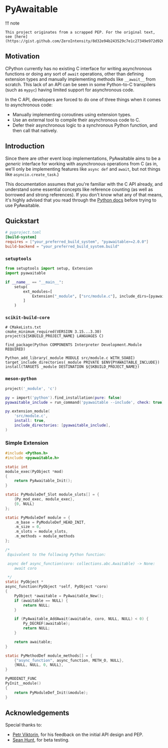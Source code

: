 # PyAwaitable

!!! note

    This project originates from a scrapped PEP. For the original text, see [here](https://gist.github.com/ZeroIntensity/8d32e94b243529c7e1c27349e972d926).

## Motivation

CPython currently has no existing C interface for writing asynchronous functions or doing any sort of `await` operations, other than defining extension types and manually implementing methods like `__await__` from scratch. This lack of an API can be seen in some Python-to-C transpilers (such as `mypyc`) having limited support for asynchronous code.

In the C API, developers are forced to do one of three things when it comes to asynchronous code:

-   Manually implementing coroutines using extension types.
-   Use an external tool to compile their asynchronous code to C.
-   Defer their asynchronous logic to a synchronous Python function, and then call that natively.

## Introduction

Since there are other event loop implementations, PyAwaitable aims to be a _generic_ interface for working with asynchronous operations from C (as in, we'll only be implementing features like `async def` and `await`, but not things like `asyncio.create_task`.)

This documentation assumes that you're familiar with the C API already, and understand some essential concepts like reference counting (as well as borrowed and strong references). If you don't know what any of that means, it's highly advised that you read through the [Python docs](https://docs.python.org/3/extending/extending.html) before trying to use PyAwaitable.

## Quickstart

```toml
# pyproject.toml
[build-system]
requires = ["your_preferred_build_system", "pyawaitable>=2.0.0"]
build-backend = "your_preferred_build_system.build"
```

### `setuptools`

```py
from setuptools import setup, Extension
import pyawaitable

if __name__ == "__main__":
    setup(
        ext_modules=[
            Extension("_module", ["src/module.c"], include_dirs=[pyawaitable.include()])
        ]
    )
```

### `scikit-build-core`

```t
# CMakeLists.txt
cmake_minimum_required(VERSION 3.15...3.30)
project(${SKBUILD_PROJECT_NAME} LANGUAGES C)

find_package(Python COMPONENTS Interpreter Development.Module REQUIRED)

Python_add_library(_module MODULE src/module.c WITH_SOABI)
target_include_directories(_module PRIVATE $ENV{PYAWAITABLE_INCLUDE})
install(TARGETS _module DESTINATION ${SKBUILD_PROJECT_NAME})
```

### `meson-python`

```lua
project('_module', 'c')

py = import('python').find_installation(pure: false)
pyawaitable_include = run_command('pyawaitable --include', check: true).stdout().strip()

py.extension_module(
    'src/module.c',
    install: true,
    include_directories: [pyawaitable_include],
)
```

### Simple Extension

```c
#include <Python.h>
#include <pyawaitable.h>

static int
module_exec(PyObject *mod)
{
    return PyAwaitable_Init();
}

static PyModuleDef_Slot module_slots[] = {
    {Py_mod_exec, module_exec},
    {0, NULL}
};

static PyModuleDef module = {
    .m_base = PyModuleDef_HEAD_INIT,
    .m_size = 0,
    .m_slots = module_slots,
    .m_methods = module_methods
};

/*
 Equivalent to the following Python function:

 async def async_function(coro: collections.abc.Awaitable) -> None:
    await coro

 */
static PyObject *
async_function(PyObject *self, PyObject *coro)
{
    PyObject *awaitable = PyAwaitable_New();
    if (awaitable == NULL) {
        return NULL;
    }

    if (PyAwaitable_AddAwait(awaitable, coro, NULL, NULL) < 0) {
        Py_DECREF(awaitable);
        return NULL;
    }

    return awaitable;
}

static PyMethodDef module_methods[] = {
    {"async_function", async_function, METH_O, NULL},
    {NULL, NULL, 0, NULL},
}

PyMODINIT_FUNC
PyInit__module()
{
    return PyModuleDef_Init(&module);
}
```

## Acknowledgements

Special thanks to:

-   [Petr Viktorin](https://github.com/encukou), for his feedback on the initial API design and PEP.
-   [Sean Hunt](https://github.com/AraHaan), for beta testing.
